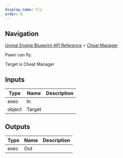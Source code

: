 ```yaml
---
display_name: Fly
order: 6
---
```

## Navigation

[Unreal Engine Blueprint API Reference](https://dev.epicgames.com/documentation/en-us/unreal-engine/BlueprintAPI) > [Cheat Manager](https://dev.epicgames.com/documentation/en-us/unreal-engine/BlueprintAPI/CheatManager)

Pawn can fly.

Target is Cheat Manager

## Inputs

| Type | Name | Description |
| --- | --- | --- |
| exec | In |  |
| object | Target |  |

## Outputs

| Type | Name | Description |
| --- | --- | --- |
| exec | Out |  |
